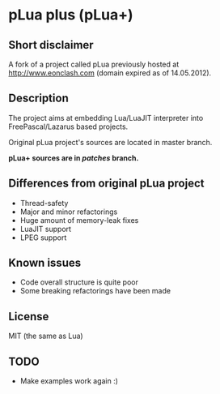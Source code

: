 pLua plus (pLua+)
=================

Short disclaimer
---------------

A fork of a project called pLua previously hosted at <http://www.eonclash.com> (domain expired as of 14.05.2012).

Description
-----------

The project aims at embedding Lua/LuaJIT interpreter into FreePascal/Lazarus based projects.

Original pLua project's sources are located in master branch.

**pLua+ sources are in _patches_ branch.**

Differences from original pLua project
--------------------------------------

* Thread-safety
* Major and minor refactorings
* Huge amount of memory-leak fixes
* LuaJIT support
* LPEG support

Known issues
------------

* Code overall structure is quite poor
* Some breaking refactorings have been made

License
-------
MIT (the same as Lua)

TODO
----

* Make examples work again :)

